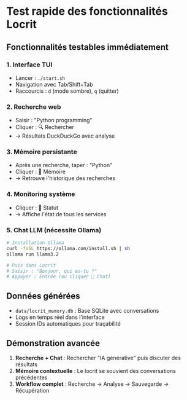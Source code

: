# Test rapide des fonctionnalités Locrit

## Fonctionnalités testables immédiatement

### 1. Interface TUI
- Lancer : `./start.sh`
- Navigation avec Tab/Shift+Tab
- Raccourcis : `d` (mode sombre), `q` (quitter)

### 2. Recherche web
- Saisir : "Python programming"
- Cliquer : 🔍 Rechercher
- → Résultats DuckDuckGo avec analyse

### 3. Mémoire persistante
- Après une recherche, taper : "Python"
- Cliquer : 🧠 Mémoire
- → Retrouve l'historique des recherches

### 4. Monitoring système
- Cliquer : 💾 Statut
- → Affiche l'état de tous les services

### 5. Chat LLM (nécessite Ollama)
```bash
# Installation Ollama
curl -fsSL https://ollama.com/install.sh | sh
ollama run llama3.2

# Puis dans Locrit
# Saisir : "Bonjour, qui es-tu ?"
# Appuyer : Entrée (ou cliquer 🤖 Chat)
```

## Données générées

- `data/locrit_memory.db` : Base SQLite avec conversations
- Logs en temps réel dans l'interface
- Session IDs automatiques pour traçabilité

## Démonstration avancée

1. **Recherche + Chat** : Rechercher "IA générative" puis discuter des résultats
2. **Mémoire contextuelle** : Le locrit se souvient des conversations précédentes
3. **Workflow complet** : Recherche → Analyse → Sauvegarde → Récupération
